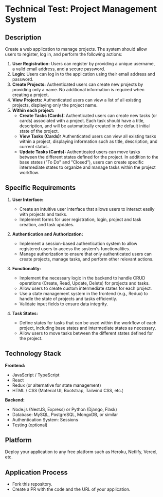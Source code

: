 # Technical Test: Project Management System

## Description
Create a web application to manage projects. The system should allow users to register, log in, and perform the following actions:

1. **User Registration:** Users can register by providing a unique username, a valid email address, and a secure password.
2. **Login:** Users can log in to the application using their email address and password.
3. **Create Projects:** Authenticated users can create new projects by providing only a name. No additional information is required when creating a project.
4. **View Projects:** Authenticated users can view a list of all existing projects, displaying only the project name.
5. **Within each project:**
   - **Create Tasks (Cards):** Authenticated users can create new tasks (or cards) associated with a project. Each task should have a title, description, and will be automatically created in the default initial state of the project.
   - **View Tasks (Cards):** Authenticated users can view all existing tasks within a project, displaying information such as title, description, and current status.
   - **Update Tasks (Cards):** Authenticated users can move tasks between the different states defined for the project. In addition to the base states ("To Do" and "Closed"), users can create specific intermediate states to organize and manage tasks within the project workflow.

## Specific Requirements
1. **User Interface:**
   - Create an intuitive user interface that allows users to interact easily with projects and tasks.
   - Implement forms for user registration, login, project and task creation, and task updates.

2. **Authentication and Authorization:**
   - Implement a session-based authentication system to allow registered users to access the system's functionalities.
   - Manage authorization to ensure that only authenticated users can create projects, manage tasks, and perform other relevant actions.

3. **Functionality:**
   - Implement the necessary logic in the backend to handle CRUD operations (Create, Read, Update, Delete) for projects and tasks.
   - Allow users to create custom intermediate states for each project.
   - Use a state management system in the frontend (e.g., Redux) to handle the state of projects and tasks efficiently.
   - Validate input fields to ensure data integrity.

4. **Task States:**
   - Define states for tasks that can be used within the workflow of each project, including base states and intermediate states as necessary.
   - Allow users to move tasks between the different states defined for the project.

## Technology Stack
**Frontend:**
- JavaScript / TypeScript
- React
- Redux (or alternative for state management)
- HTML / CSS (Material UI, Bootstrap, Tailwind CSS, etc.)

**Backend:**
- Node.js (NestJS, Express) or Python (Django, Flask)
- Database: MySQL, PostgreSQL, MongoDB, or similar
- Authentication System: Sessions
- Testing (optional)

## Platform
Deploy your application to any free platform such as Heroku, Netlify, Vercel, etc.

## Application Process
- Fork this repository.
- Create a PR with the code and the URL of your application.
